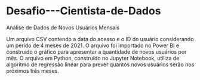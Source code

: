 # Desafio---Cientista-de-Dados
Análise de Dados de Novos Usuários Mensais

Um arquivo CSV contendo a data do acesso e o ID do usuário considerando um perído de 4 meses de 2021.
O arquivo foi importado no Power BI e construído o gráfico para apresentar a quantidade de novos usuários por mês.
O arquivo em Python, construído no Jupyter Notebook, utiliza de algoritmo de regressão linear para prever quantos novos usuários serão nos próximos três meses.
